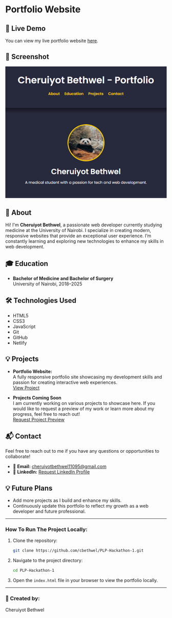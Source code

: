 # Portfolio Website

## 🚀 Live Demo
You can view my live portfolio website [here](https://fancy-bonbon-efe075.netlify.app/).

## 📸 Screenshot
![Portfolio Preview](assets/screenshot.png)

## 📝 About

Hi! I'm **Cheruiyot Bethwel**, a passionate web developer currently studying medicine at the University of Nairobi. I specialize in creating modern, responsive websites that provide an exceptional user experience. I’m constantly learning and exploring new technologies to enhance my skills in web development.

## 🎓 Education

- **Bachelor of Medicine and Bachelor of Surgery**  
  University of Nairobi, 2018–2025

## 🛠️ Technologies Used

- HTML5
- CSS3
- JavaScript
- Git
- GitHub
- Netlify

## 💡 Projects

- **Portfolio Website:**  
  A fully responsive portfolio site showcasing my development skills and passion for creating interactive web experiences.  
  [View Project](https://fancy-bonbon-efe075.netlify.app/)  

- **Projects Coming Soon**  
  I am currently working on various projects to showcase here. If you would like to request a preview of my work or learn more about my progress, feel free to reach out!  
  [Request Project Preview](mailto:cheruiyotbethwel11095@gmail.com?subject=Request%20Project%20Preview&body=Hello%2C%0D%0A%0D%0AI%20would%20like%20to%20request%20a%20preview%20of%20your%20projects%20and%20learn%20more%20about%20your%20work.%20Please%20let%20me%20know%20how%20I%20can%20view%20or%20explore%20your%20projects.%0D%0A%0D%0AThank%20you!)

## 📬 Contact

Feel free to reach out to me if you have any questions or opportunities to collaborate!

- 📧 **Email:** [cheruiyotbethwel11095@gmail.com](mailto:cheruiyotbethwel11095@gmail.com)
- 🔗 **LinkedIn:** [Request LinkedIn Profile](mailto:cheruiyotbethwel11095@gmail.com?subject=Request%20LinkedIn%20Profile&body=Hello%2C%0D%0A%0D%0AI'm%20interested%20in%20connecting%20with%20you%20on%20LinkedIn.%20Please%20let%20me%20know%20if%20you%20can%20share%20your%20LinkedIn%20profile%20with%20me.%0D%0A%0D%0AThank%20you!)

## 💡 Future Plans

- Add more projects as I build and enhance my skills.
- Continuously update this portfolio to reflect my growth as a web developer and future professional.

---

### How To Run The Project Locally:

1. Clone the repository:
   ```bash
   git clone https://github.com/cbethwel/PLP-Hackathon-1.git
   ```

2. Navigate to the project directory:
   ```bash
   cd PLP-Hackathon-1
   ```

3. Open the `index.html` file in your browser to view the portfolio locally.

---

### 👤 Created by:  
Cheruiyot Bethwel
